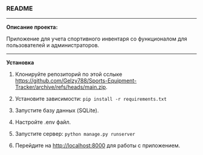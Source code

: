 ### README
***
**Описание проекта:**

Приложение для учета спортивного инвентаря со функционалом для пользователей и администраторов.
***
**Установка**

1. Клонируйте репозиторий по этой сслыке <https://github.com/Gelzy788/Sports-Equipment-Tracker/archive/refs/heads/main.zip>.

2. Установите зависимости: ```pip install -r requirements.txt```

3. Запустите базу данных (SQLite).

4. Настройте .env файл.

5. Запустите сервер: ```python manage.py runserver```

6. Перейдите на <http://localhost:8000> для работы с приложением.
